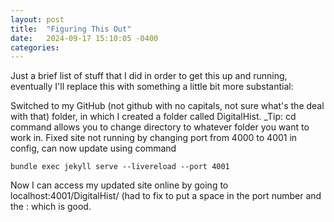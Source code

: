 ```yaml
---
layout: post
title:  "Figuring This Out"
date:   2024-09-17 15:10:05 -0400
categories: 
---
```

Just a brief list of stuff that I did in order to get this up and running, eventually I'll replace this with something a little bit more substantial:

Switched to my GitHub (not github with no capitals, not sure what's the deal with that) folder, in which I created a folder called DigitalHist. _Tip: cd command allows you to change directory to whatever folder you want to work in.
Fixed site not running by changing port from 4000 to 4001 in config, can now update using command 
```
bundle exec jekyll serve --livereload --port 4001
```

Now I can access my updated site online by going to localhost:4001/DigitalHist/ (had to fix to put a space in the port number and the : which is good.

